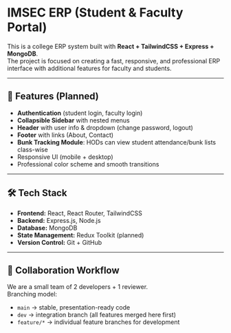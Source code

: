 # IMSEC ERP (Student & Faculty Portal)

This is a college ERP system built with **React + TailwindCSS + Express + MongoDB**.  
The project is focused on creating a fast, responsive, and professional ERP interface with additional features for faculty and students.

---

## 🚀 Features (Planned)
- **Authentication** (student login, faculty login)
- **Collapsible Sidebar** with nested menus
- **Header** with user info & dropdown (change password, logout)
- **Footer** with links (About, Contact)
- **Bunk Tracking Module**: HODs can view student attendance/bunk lists class-wise
- Responsive UI (mobile + desktop)
- Professional color scheme and smooth transitions

---

## 🛠️ Tech Stack
- **Frontend:** React, React Router, TailwindCSS  
- **Backend:** Express.js, Node.js  
- **Database:** MongoDB  
- **State Management:** Redux Toolkit (planned)  
- **Version Control:** Git + GitHub

---

## 👥 Collaboration Workflow
We are a small team of 2 developers + 1 reviewer.  
Branching model:
- `main` → stable, presentation-ready code
- `dev` → integration branch (all features merged here first)
- `feature/*` → individual feature branches for development

